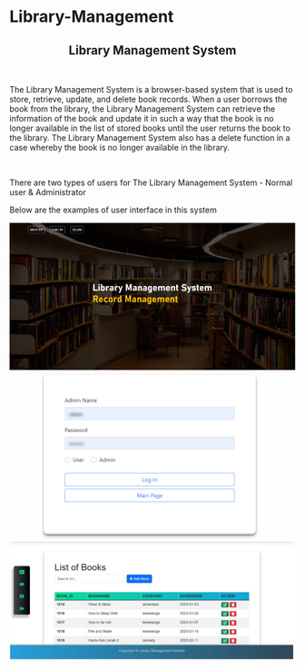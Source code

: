 # Library-Management

<h2 align="center">
  Library Management System
</h2>

<br/>

<p>The Library Management System is a browser-based system that is used to store, retrieve, 
update, and delete book records. When a user borrows the book from the library, the Library 
Management System can retrieve the information of the book and update it in such a way that 
the book is no longer available in the list of stored books until the user returns the book to the 
library. The Library Management System also has a delete function in a case whereby the book is 
no longer available in the library.</p><br/>

<p>There are two types of users for The Library Management System - Normal user & Administrator</p>
<p>Below are the examples of user interface in this system</p>

<div align="center">
  <img alt="mainpage" src=".\web\img\mainpage.png" /><br/>
  <img alt="login" src=".\web\img\login page.png" /><br/>
  <img alt="dashboard" src=".\web\img\dashboard.png" />
</div>
